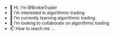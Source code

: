 - 👋 Hi, I’m @BrokieTrader
- 👀 I’m interested in algorithmic trading
- 🌱 I’m currently learning algorithmic trading
- 💞️ I’m looking to collaborate on algorithmic trading
- 📫 How to reach me ...


